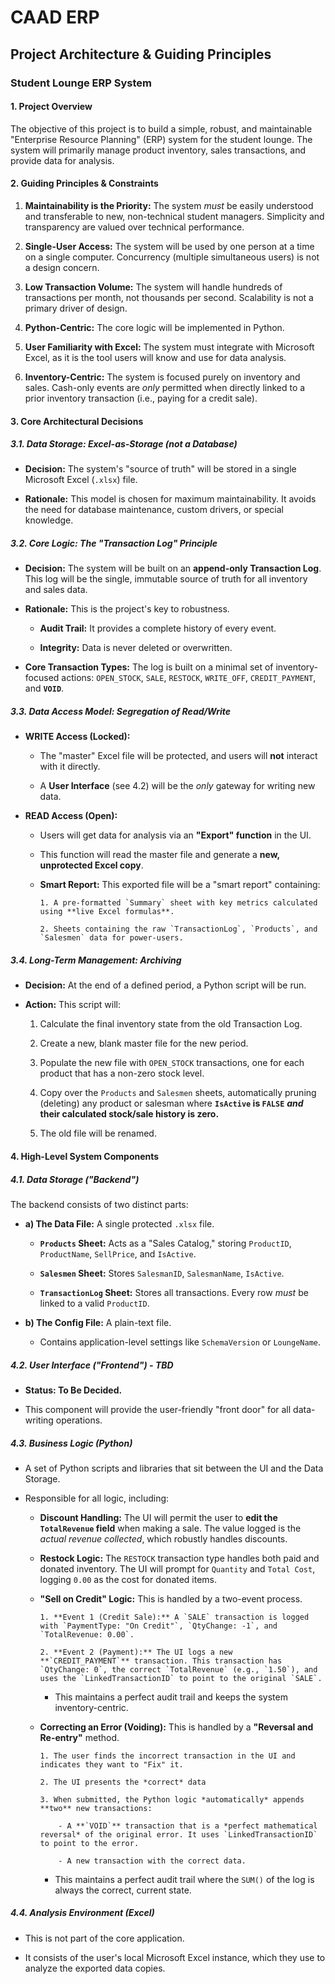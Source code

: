 # CAAD ERP

## Project Architecture & Guiding Principles

### Student Lounge ERP System

#### 1. Project Overview

The objective of this project is to build a simple, robust, and maintainable "Enterprise Resource Planning" (ERP) system for the student lounge. The system will primarily manage product inventory, sales transactions, and provide data for analysis.

#### 2. Guiding Principles & Constraints

1. **Maintainability is the Priority:** The system *must* be easily understood and transferable to new, non-technical student managers. Simplicity and transparency are valued over technical performance.

2. **Single-User Access:** The system will be used by one person at a time on a single computer. Concurrency (multiple simultaneous users) is not a design concern.

3. **Low Transaction Volume:** The system will handle hundreds of transactions per month, not thousands per second. Scalability is not a primary driver of design.

4. **Python-Centric:** The core logic will be implemented in Python.

5. **User Familiarity with Excel:** The system must integrate with Microsoft Excel, as it is the tool users will know and use for data analysis.

6. **Inventory-Centric:** The system is focused purely on inventory and sales. Cash-only events are *only* permitted when directly linked to a prior inventory transaction (i.e., paying for a credit sale).

#### 3. Core Architectural Decisions

##### 3.1. Data Storage: Excel-as-Storage (not a Database)

- **Decision:** The system's "source of truth" will be stored in a single Microsoft Excel (`.xlsx`) file.

- **Rationale:** This model is chosen for maximum maintainability. It avoids the need for database maintenance, custom drivers, or special knowledge.

##### 3.2. Core Logic: The "Transaction Log" Principle

- **Decision:** The system will be built on an **append-only Transaction Log**. This log will be the single, immutable source of truth for all inventory and sales data.

- **Rationale:** This is the project's key to robustness.

  - **Audit Trail:** It provides a complete history of every event.

  - **Integrity:** Data is never deleted or overwritten.

- **Core Transaction Types:** The log is built on a minimal set of inventory-focused actions: `OPEN_STOCK`, `SALE`, `RESTOCK`, `WRITE_OFF`, `CREDIT_PAYMENT`, and **`VOID`**.

##### 3.3. Data Access Model: Segregation of Read/Write

- **WRITE Access (Locked):**

  - The "master" Excel file will be protected, and users will **not** interact with it directly.

  - A **User Interface** (see 4.2) will be the *only* gateway for writing new data.

- **READ Access (Open):**

  - Users will get data for analysis via an **"Export" function** in the UI.

  - This function will read the master file and generate a **new, unprotected Excel copy**.

  - **Smart Report:** This exported file will be a "smart report" containing:

        1. A pre-formatted `Summary` sheet with key metrics calculated using **live Excel formulas**.

        2. Sheets containing the raw `TransactionLog`, `Products`, and `Salesmen` data for power-users.

##### 3.4. Long-Term Management: Archiving

- **Decision:** At the end of a defined period, a Python script will be run.

- **Action:** This script will:

    1. Calculate the final inventory state from the old Transaction Log.

    2. Create a new, blank master file for the new period.

    3. Populate the new file with `OPEN_STOCK` transactions, one for each product that has a non-zero stock level.

    4. Copy over the `Products` and `Salesmen` sheets, automatically pruning (deleting) any product or salesman where **`IsActive` is `FALSE`** ***and*** **their calculated stock/sale history is zero.**

    5. The old file will be renamed.

#### 4. High-Level System Components

##### 4.1. Data Storage ("Backend")

The backend consists of two distinct parts:

- **a) The Data File:** A single protected `.xlsx` file.

  - **`Products` Sheet:** Acts as a "Sales Catalog," storing `ProductID`, `ProductName`, `SellPrice`, and `IsActive`.

  - **`Salesmen` Sheet:** Stores `SalesmanID`, `SalesmanName`, `IsActive`.

  - **`TransactionLog` Sheet:** Stores all transactions. Every row *must* be linked to a valid `ProductID`.

- **b) The Config File:** A plain-text file.

  - Contains application-level settings like `SchemaVersion` or `LoungeName`.

##### 4.2. User Interface ("Frontend") - TBD

- **Status: To Be Decided.**

- This component will provide the user-friendly "front door" for all data-writing operations.

##### 4.3. Business Logic (Python)

- A set of Python scripts and libraries that sit between the UI and the Data Storage.

- Responsible for all logic, including:

  - **Discount Handling:** The UI will permit the user to **edit the `TotalRevenue` field** when making a sale. The value logged is the *actual revenue collected*, which robustly handles discounts.

  - **Restock Logic:** The `RESTOCK` transaction type handles both paid and donated inventory. The UI will prompt for `Quantity` and `Total Cost`, logging `0.00` as the cost for donated items.

  - **"Sell on Credit" Logic:** This is handled by a two-event process.

        1. **Event 1 (Credit Sale):** A `SALE` transaction is logged with `PaymentType: "On Credit"`, `QtyChange: -1`, and `TotalRevenue: 0.00`.

        2. **Event 2 (Payment):** The UI logs a new **`CREDIT_PAYMENT`** transaction. This transaction has `QtyChange: 0`, the correct `TotalRevenue` (e.g., `1.50`), and uses the `LinkedTransactionID` to point to the original `SALE`.

    - This maintains a perfect audit trail and keeps the system inventory-centric.

  - **Correcting an Error (Voiding):** This is handled by a **"Reversal and Re-entry"** method.

        1. The user finds the incorrect transaction in the UI and indicates they want to "Fix" it.

        2. The UI presents the *correct* data

        3. When submitted, the Python logic *automatically* appends **two** new transactions:

            - A **`VOID`** transaction that is a *perfect mathematical reversal* of the original error. It uses `LinkedTransactionID` to point to the error.

            - A new transaction with the correct data.

    - This maintains a perfect audit trail where the `SUM()` of the log is always the correct, current state.

##### 4.4. Analysis Environment (Excel)

- This is not part of the core application.

- It consists of the user's local Microsoft Excel instance, which they use to analyze the exported data copies.

